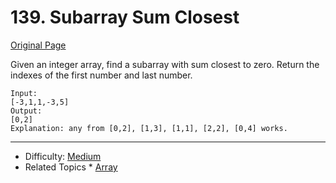 # 139. Subarray Sum Closest   
[Original Page](https://www.lintcode.com/problem/subarray-sum-closest/description)  

Given an integer array, find a subarray with sum closest to zero. Return the indexes of the first number and last number.

```
Input: 
[-3,1,1,-3,5] 
Output: 
[0,2]
Explanation: any from [0,2], [1,3], [1,1], [2,2], [0,4] works.
```

---

* Difficulty: [Medium](https://leetcode.com/problemset/all/?difficulty=Medium)
* Related Topics * [Array](https://leetcode.com/tag/array/)